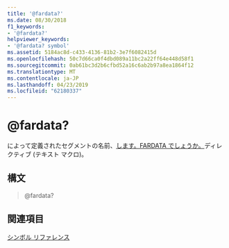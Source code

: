 ```yaml
---
title: '@fardata?'
ms.date: 08/30/2018
f1_keywords:
- '@fardata?'
helpviewer_keywords:
- '@fardata? symbol'
ms.assetid: 5184ac8d-c433-4136-81b2-3e7f6082415d
ms.openlocfilehash: 50c7d66ca0f4dbd089a11bc2a22ff64e448d58f1
ms.sourcegitcommit: 0ab61bc3d2b6cfbd52a16c6ab2b97a8ea1864f12
ms.translationtype: MT
ms.contentlocale: ja-JP
ms.lasthandoff: 04/23/2019
ms.locfileid: "62180337"
---
```

# <a name="fardata"></a>@fardata?

によって定義されたセグメントの名前、[します。FARDATA でしょうか。](../../assembler/masm/dot-fardata-q.md)ディレクティブ (テキスト マクロ)。

## <a name="syntax"></a>構文

> @fardata?

## <a name="see-also"></a>関連項目

[シンボル リファレンス](../../assembler/masm/symbols-reference.md)<br/>